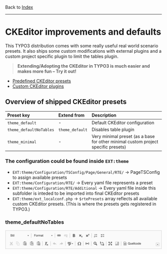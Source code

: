 Back to [Index](../Index.md)

---

# CKEditor improvements and defaults

This TYPO3 distribution comes with some really useful real world scenario presets. It also ships some custom modifications
with external plugins and a custom project specific plugin to limit the tables plugin.

> **Extending/Adopting the CKEditor in TYPO3 is much easier and makes more fun – Try it out!**

- [Predefined CKEditor presets](#overview-of-shipped-ckeditor-presets)
- [Custom CKEditor plugins]()

## Overview of shipped CKEditor presets

| Preset key              | Extend from     | Description                                                                       |
|:------------------------|:----------------|:----------------------------------------------------------------------------------|
| `theme_default`         | -               | Default CKEditor configuration                                                    |
| `theme_defaultNoTables` | `theme_default` | Disables table plugin                                                             |
| `theme_minimal`         | -               | Very minimal preset (as a base for other minimal custom project specific presets) |

### The configuration could be found inside `EXT:theme`

- `EXT:theme/Configuration/TSConfig/Page/General/RTE/` → PageTSConfig to assign available presets
- `EXT:theme/Configuration/RTE/` → Every yaml file represents a preset
- `EXT:theme/Configuration/RTE/Additional` → Every yaml file inside this subfolder is inteded to be imported into final CKEditor presets
- `EXT:theme/ext_localconf.php` → `$rtePresets` array reflects all available custom CKEditor presets. (This is where the presets gets registered in TYPO3.)

### theme_defaultNoTables

![ckeditor-preset-theme_defaultNoTables-TYPO3-8LTS.png](../../Images/ckeditor-preset-theme_defaultNoTables-TYPO3-8LTS.png)


